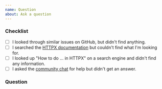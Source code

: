 ```yaml
---
name: Question
about: Ask a question
---
```


### Checklist

<!-- To help keep this issue tracker clean and focused, please make sure you tried *all* the following resources before submitting your question. -->

- [ ] I looked through similar issues on GitHub, but didn't find anything.
- [ ] I searched the [HTTPX documentation](https://www.python-httpx.org) but couldn't find what I'm looking for.
- [ ] I looked up "How to do ... in HTTPX" on a search engine and didn't find any information.
- [ ] I asked the [community chat](https://gitter.im/encode/community) for help but didn't get an answer.

### Question

<!-- Please ask your question here. -->
